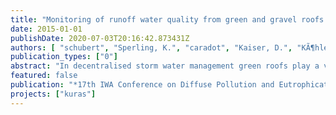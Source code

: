 ```yaml
---
title: "Monitoring of runoff water quality from green and gravel roofs with bitumen membranes"
date: 2015-01-01
publishDate: 2020-07-03T20:16:42.873431Z
authors: [ "schubert", "Sperling, K.", "caradot", "Kaiser, D.", "KÃ¶hler, M.", "Schmidt, M.", "riechel", "matzinger" ]
publication_types: ["0"]
abstract: "In decentralised storm water management green roofs play a vital role. Nevertheless questions remain concerning the runoff quality for nutrients and herbicides used against root penetration. In this study monitoring is conducted on two 18 year old green and gravel roofs comparing runoff quality based on concentrations and substance loads. The results indicate that runoff concentrations do not differ for total suspended solids (TSS) and total phosphorus (TP). Nitrate (NO3N) and total nitrogen (TN) concentrations are clearly reduced by the green roof (TN green roof: 1.14 mg/L, gravel roof: 2.99 mg/L, n=7), given plant uptake of atmospheric nitrogen. In contrast, organic indicators chemical oxygen demand (COD green roof: 28.1 mg/L, gravel roof: 16.1 mg/L, n=11) and total organic nitrogen (TON) are higher in green roof runoff, possibly from soil leaching. However, total substance loads for 11 sampled storm events are lower by a factor of 0.8 to 0.2 (TSS, COD, TP, TN, TON) for of the green roof compared to the gravel roof, given their different hydraulic behaviours. Regarding herbicides, Mecoprop is still found in relevant concentrations from 0.08 to 6.59 µg/L in the green roof runoff, exceeding the EU threshold for pesticides in surface water bodies of 0.1 µg/L."
featured: false
publication: "*17th IWA Conference on Diffuse Pollution and Eutrophication*"
projects: ["kuras"]
---
```


